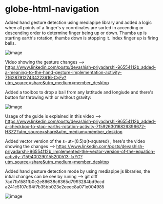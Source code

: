 # globe-html-navigation

Added hand gesture detection using mediapipe library and added a logic when all points of a finger's y coordinates are sorted in accending or descending order to determine finger being up or down.
Thumbs up is starting earth's rotation, thumbs down is stopping it. Index finger up is firing balls.

![image](https://github.com/devashish234073/globe-html-navigation/assets/20777854/7d7bcc30-534e-4ee1-9b66-1e2af80815ef)

Video showing the gesture changes --> https://www.linkedin.com/posts/devashish-priyadarshi-96554112b_added-a-meaning-to-the-hand-gesture-implementation-activity-7162879127434223616-CyFv?utm_source=share&utm_medium=member_desktop

Added a toolbox to drop a ball from any lattitude and longiude and there's button for throwing with or without gravity:

![image](https://github.com/devashish234073/globe-html-navigation/assets/20777854/aaff5e18-0cc2-4e93-a3ba-34609a71b7f8)

Usage of the guide is explained in this video --> https://www.linkedin.com/posts/devashish-priyadarshi-96554112b_added-a-checkbox-to-stop-earths-rotation-activity-7159263016826396672-HSZZ?utm_source=share&utm_medium=member_desktop

Added vector version of the s=ut+(0.5)*a*(t-squared) , here's the video showing the changes --> https://www.linkedin.com/posts/devashish-priyadarshi-96554112b_implemented-the-vector-version-of-the-equation-activity-7159400290155200513-fxYG?utm_source=share&utm_medium=member_desktop

Added hand gesture detection mode by using mediapipe js libraries, the intial changes can be see by runing --> git diff 7ad7fb1581fb0e2e86638c6365d7993284bd9ccd a241c5107d64f7b35bb023e2eeec8a071e004985

![image](https://github.com/devashish234073/globe-html-navigation/assets/20777854/79d48bb7-e7cd-475d-9eef-a056991df009)
